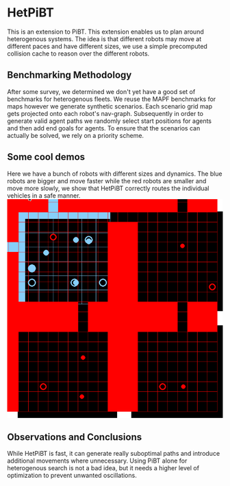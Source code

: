 # HetPiBT

This is an extension to PiBT. This extension enables us to plan around heterogenous systems.
The idea is that different robots may move at different paces and have different sizes, we use a simple
precomputed collision cache to reason over the different robots.

## Benchmarking Methodology

After some survey, we determined we don't yet have a good set of benchmarks for heterogenous fleets. We reuse the MAPF
benchmarks for maps however we generate synthetic scenarios. Each scenario grid map gets projected onto each robot's nav-graph.
Subsequently in order to generate valid agent paths we randomly select start positions for agents and then add end goals for agents.
To ensure that the scenarios can actually be solved, we rely on a priority scheme.

## Some cool demos
Here we have a bunch of robots with different sizes and dynamics. The blue robots are bigger and move faster while the red robots are smaller and move more slowly, we show that HetPiBT correctly routes the individual vehicles in a safe manner.
![](resources/het_pibt.gif)

## Observations and Conclusions

While HetPiBT is fast, it can generate really suboptimal paths and introduce additional movements where unnecessary.
Using PiBT alone for heterogenous search is not a bad idea, but it needs a higher level of optimization to prevent unwanted oscillations.